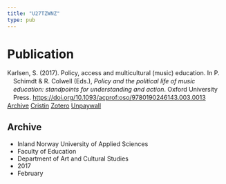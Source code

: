 ```yaml
---
title: "U27TZWNZ"
type: pub
---
```

<h1>Publication</h1>
<article id="csl-bib-container-U27TZWNZ" class="csl-bib-container">
  <div class="csl-bib-body" style="line-height: 1.35; padding-left: 1em; text-indent:-1em;">
  <div class="csl-entry">Karlsen, S. (2017). Policy, access and multicultural (music) education. In P. Schimdt &amp; R. Colwell (Eds.), <i>Policy and the political life of music education: standpoints for understanding and action</i>. Oxford University Press. <a href="https://doi.org/10.1093/acprof:oso/9780190246143.003.0013">https://doi.org/10.1093/acprof:oso/9780190246143.003.0013</a></div>
</div>
  <div class="csl-bib-buttons">
    <a href="#taxonomy-article-U27TZWNZ" class="csl-bib-button">Archive</a>
    <a href="https://app.cristin.no/results/show.jsf?id=1445209" alt="Cristin URL" class="csl-bib-button">Cristin</a>
    <a href="http://zotero.org/groups/5402882/items/U27TZWNZ" alt="Zotero URL" class="csl-bib-button">Zotero</a>
    <a href="https://doi.org/10.1093/acprof:oso/9780190246143.003.0013" class="csl-bib-button">Unpaywall</a>
  </div>
  <div id="csl-bib-meta-container-U27TZWNZ"></div>
</article>
<div id="csl-bib-meta-U27TZWNZ" class="csl-bib-meta">
  <article id="taxonomy-article-U27TZWNZ" class="taxonomy-article">
    <h1>Archive</h1>
    <ul>
      <li>Inland Norway University of Applied Sciences</li>
      <li>Faculty of Education</li>
      <li>Department of Art and Cultural Studies</li>
      <li>2017</li>
      <li>February</li>
    </ul>
  </article>
</div>
